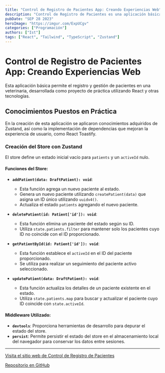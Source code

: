 ```yaml
---
title: "Control de Registro de Pacientes App: Creando Experiencias Web"
description: "Control de Registro de Pacientes es una aplicación básica para la gestión de pacientes en una veterinaria, desarrollada en React con el uso de context y reducer para práctica de conocimientos."
pubDate: "SEP 28 2023"
heroImage: "https://imgur.com/ExpUCgv"
categories: ["Programación"]
authors: ["Ist"]
tags: ["React", "Tailwind", "TypeScript", "Zustand"]
---
```


# Control de Registro de Pacientes App: Creando Experiencias Web

Esta aplicación básica permite el registro y gestión de pacientes en una veterinaria, desarrollada como proyecto de práctica utilizando React y otras tecnologías.

## Conocimientos Puestos en Práctica

En la creación de esta aplicación se aplicaron conocimientos adquiridos de Zustand, así como la implementación de dependencias que mejoran la experiencia de usuario, como React Toastify.

### Creación del Store con Zustand

El store define un estado inicial vacío para `patients` y un `activeId` nulo.

#### Funciones del Store:

- **`addPatient(data: DraftPatient): void`**:
  - Esta función agrega un nuevo paciente al estado.
  - Genera un nuevo paciente utilizando `createPatient(data)` que asigna un ID único utilizando `uuidv4()`.
  - Actualiza el estado `patients` agregando el nuevo paciente.

- **`deletePatient(id: Patient['id']): void`**:
  - Esta función elimina un paciente del estado según su ID.
  - Utiliza `state.patients.filter` para mantener solo los pacientes cuyo ID no coincide con el ID proporcionado.

- **`getPatientById(id: Patient['id']): void`**:
  - Esta función establece el `activeId` en el ID del paciente proporcionado.
  - Se utiliza para realizar un seguimiento del paciente activo seleccionado.

- **`updatePatient(data: DraftPatient): void`**:
  - Esta función actualiza los detalles de un paciente existente en el estado.
  - Utiliza `state.patients.map` para buscar y actualizar el paciente cuyo ID coincide con `state.activeId`.

#### Middleware Utilizado:

- **`devtools`**: Proporciona herramientas de desarrollo para depurar el estado del store.
- **`persist`**: Permite persistir el estado del store en el almacenamiento local del navegador para conservar los datos entre sesiones.

---

[Visita el sitio web de Control de Registro de Pacientes](https://pacientes-zustand-hook.netlify.app/)

[Repositorio en GitHub](https://github.com/Ivanst84/pacientes-zustand)
